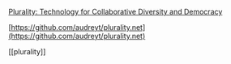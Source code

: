 
[Plurality: Technology for Collaborative Diversity and Democracy](https://www.plurality.net/)

[https://github.com/audreyt/plurality.net](https://github.com/audreyt/plurality.net)

[[plurality]]
